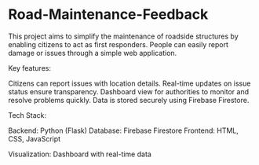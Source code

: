 # Road-Maintenance-Feedback
This project aims to simplify the maintenance of roadside structures by enabling citizens to act as first responders. People can easily report damage or issues through a simple web application.

Key features:

Citizens can report issues with location details.
Real-time updates on issue status ensure transparency.
Dashboard view for authorities to monitor and resolve problems quickly.
Data is stored securely using Firebase Firestore.

Tech Stack:

Backend: Python (Flask)
Database: Firebase Firestore
Frontend: HTML, CSS, JavaScript

Visualization: Dashboard with real-time data
